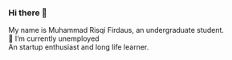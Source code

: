 ### Hi there 👋
My name is Muhammad Risqi Firdaus, an undergraduate student.
<br>🔭 I’m currently unemployed <br>
An startup enthusiast and long life learner.
<!--
**mrfirdauss-20/mrfirdauss-20** is a ✨ _special_ ✨ repository because its `README.md` (this file) appears on your GitHub profile.

Here are some ideas to get you started

<!--- 🌱 I’m currently learning ...
- 👯 I’m looking to collaborate on ...
- 🤔 I’m looking for help with ...
- 💬 Ask me about ...
- 📫 How to reach me: ...
- 😄 Pronouns: ...
- ⚡ Fun fact: ...
-->
